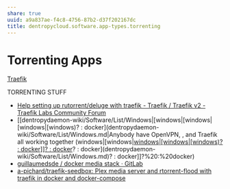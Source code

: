 ```yaml
---
share: true
uuid: a9a837ae-f4c8-4756-87b2-d37f202167dc
title: dentropycloud.software.app-types.torrenting
---
```

# Torrenting Apps

[Traefik](/#root/2hZ9LEKF2AEQ/UcOqtxBemzRP/rR7yj5VQscJa)

TORRENTING STUFF

*   [Help setting up rutorrent/deluge with traefik - Traefik / Traefik v2 - Traefik Labs Community Forum](https://community.traefik.io/t/help-setting-up-rutorrent-deluge-with-traefik/1781)
*   [[dentropydaemon-wiki/Software/List/Windows|[windows|[windows|[windows|[windows)? : docker](dentropydaemon-wiki/Software/List/Windows.md|Anybody have OpenVPN, , and Traefik all working together (windows|[windows|[windows|[windows|[windows)? : docker]]? : docker](../../../Software/List/Windows.md)? : docker](dentropydaemon-wiki/Software/List/Windows.md)? : docker]]?%20:%20docker)
*   [guillaumedsde / docker media stack · GitLab](https://gitlab.com/guillaumedsde/docker-media-stack)
*   [a-pichard/traefik-seedbox: Plex media server and rtorrent-flood with traefik in docker and docker-compose](https://github.com/a-pichard/traefik-seedbox)
